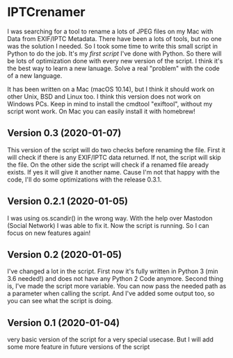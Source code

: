 # IPTCrenamer
I was searching for a tool to rename a lots of JPEG files on my Mac with Data from EXIF/IPTC Metadata. There have been a lots of tools, but no one was the solution I needed. So I took some time to write this small script in Python to do the job. It's my _first script_ I've done with Python. So there will be lots of optimization done with every new version of the script. I think it's the best way to learn a new lanuage. Solve a real "problem" with the code of a new language.

It has been written on a Mac (macOS 10.14), but I think it should work on other Unix, BSD and Linux too. I think this version does not work on Windows PCs. Keep in mind to install the cmdtool "exiftool", without my script wont work. On Mac you can easily install it with homebrew!



## Version 0.3 (2020-01-07)
This version of the script will do two checks before renaming the file. First it will check if there is any EXIF/IPTC data returned. If not, the script will skip the file. On the other side the script will check if a renamed file aready exists. If yes it will give it another name. Cause I'm not that happy with the code, I'll do some optimizations with the release 0.3.1.

## Version 0.2.1 (2020-01-05)
I was using os.scandir() in the wrong way. With the help over Mastodon (Social Network) I was able to fix it. Now the script is running. So I can focus on new features again!

## Version 0.2 (2020-01-05)
I've changed a lot in the script. First now it's fully written in Python 3 (min 3.6 needed!) and does not have any Python 2 Code anymore. Second thing is, I've made the script more variable. You can now pass the needed path as a parameter when calling the script. And I've added some output too, so you can see what the script is doing.

## Version 0.1 (2020-01-04)
very basic version of the script for a very special usecase. But I will add some more feature in future versions of the script

